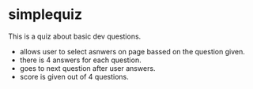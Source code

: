 # simplequiz
This is a quiz about basic dev questions.
 * allows user to select asnwers on page bassed on the question given.
 * there is 4 answers for each question.
 * goes to next question after user answers.
 * score is given out of 4 questions.
